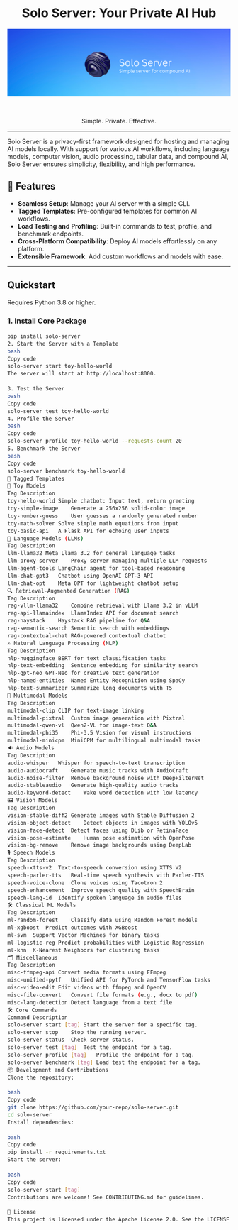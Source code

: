 <div align='center'>

# Solo Server: Your Private AI Hub  

<img alt="Lightning" src="assets/SoloServerBanner.png" width="800px" style="max-width: 100%;">

&nbsp;

Simple. Private. Effective.    
</div>

---

Solo Server is a privacy-first framework designed for hosting and managing AI models locally. With support for various AI workflows, including language models, computer vision, audio processing, tabular data, and compound AI, Solo Server ensures simplicity, flexibility, and high performance.

## 🚀 Features

- **Seamless Setup**: Manage your AI server with a simple CLI.
- **Tagged Templates**: Pre-configured templates for common AI workflows.
- **Load Testing and Profiling**: Built-in commands to test, profile, and benchmark endpoints.
- **Cross-Platform Compatibility**: Deploy AI models effortlessly on any platform.
- **Extensible Framework**: Add custom workflows and models with ease.

---

## Quickstart

Requires Python 3.8 or higher.

### 1. Install Core Package
```bash
pip install solo-server
2. Start the Server with a Template
bash
Copy code
solo-server start toy-hello-world
The server will start at http://localhost:8000.

3. Test the Server
bash
Copy code
solo-server test toy-hello-world
4. Profile the Server
bash
Copy code
solo-server profile toy-hello-world --requests-count 20
5. Benchmark the Server
bash
Copy code
solo-server benchmark toy-hello-world
🎯 Tagged Templates
🔧 Toy Models
Tag	Description
toy-hello-world	Simple chatbot: Input text, return greeting
toy-simple-image	Generate a 256x256 solid-color image
toy-number-guess	User guesses a randomly generated number
toy-math-solver	Solve simple math equations from input
toy-basic-api	A Flask API for echoing user inputs
🧠 Language Models (LLMs)
Tag	Description
llm-llama32	Meta Llama 3.2 for general language tasks
llm-proxy-server	Proxy server managing multiple LLM requests
llm-agent-tools	LangChain agent for tool-based reasoning
llm-chat-gpt3	Chatbot using OpenAI GPT-3 API
llm-chat-opt	Meta OPT for lightweight chatbot setup
🔍 Retrieval-Augmented Generation (RAG)
Tag	Description
rag-vllm-llama32	Combine retrieval with Llama 3.2 in vLLM
rag-api-llamaindex	LlamaIndex API for document search
rag-haystack	Haystack RAG pipeline for Q&A
rag-semantic-search	Semantic search with embeddings
rag-contextual-chat	RAG-powered contextual chatbot
✍️ Natural Language Processing (NLP)
Tag	Description
nlp-huggingface	BERT for text classification tasks
nlp-text-embedding	Sentence embedding for similarity search
nlp-gpt-neo	GPT-Neo for creative text generation
nlp-named-entities	Named Entity Recognition using SpaCy
nlp-text-summarizer	Summarize long documents with T5
🎨 Multimodal Models
Tag	Description
multimodal-clip	CLIP for text-image linking
multimodal-pixtral	Custom image generation with Pixtral
multimodal-qwen-vl	Qwen2-VL for image-text Q&A
multimodal-phi35	Phi-3.5 Vision for visual instructions
multimodal-minicpm	MiniCPM for multilingual multimodal tasks
🔉 Audio Models
Tag	Description
audio-whisper	Whisper for speech-to-text transcription
audio-audiocraft	Generate music tracks with AudioCraft
audio-noise-filter	Remove background noise with DeepFilterNet
audio-stableaudio	Generate high-quality audio tracks
audio-keyword-detect	Wake word detection with low latency
🖼 Vision Models
Tag	Description
vision-stable-diff2	Generate images with Stable Diffusion 2
vision-object-detect	Detect objects in images with YOLOv5
vision-face-detect	Detect faces using DLib or RetinaFace
vision-pose-estimate	Human pose estimation with OpenPose
vision-bg-remove	Remove image backgrounds using DeepLab
🎙 Speech Models
Tag	Description
speech-xtts-v2	Text-to-speech conversion using XTTS V2
speech-parler-tts	Real-time speech synthesis with Parler-TTS
speech-voice-clone	Clone voices using Tacotron 2
speech-enhancement	Improve speech quality with SpeechBrain
speech-lang-id	Identify spoken language in audio files
🛠 Classical ML Models
Tag	Description
ml-random-forest	Classify data using Random Forest models
ml-xgboost	Predict outcomes with XGBoost
ml-svm	Support Vector Machines for binary tasks
ml-logistic-reg	Predict probabilities with Logistic Regression
ml-knn	K-Nearest Neighbors for clustering tasks
🗂 Miscellaneous
Tag	Description
misc-ffmpeg-api	Convert media formats using FFmpeg
misc-unified-pytf	Unified API for PyTorch and TensorFlow tasks
misc-video-edit	Edit videos with ffmpeg and OpenCV
misc-file-convert	Convert file formats (e.g., docx to pdf)
misc-lang-detection	Detect language from a text file
🛠 Core Commands
Command	Description
solo-server start [tag]	Start the server for a specific tag.
solo-server stop	Stop the running server.
solo-server status	Check server status.
solo-server test [tag]	Test the endpoint for a tag.
solo-server profile [tag]	Profile the endpoint for a tag.
solo-server benchmark [tag]	Load test the endpoint for a tag.
📦 Development and Contributions
Clone the repository:

bash
Copy code
git clone https://github.com/your-repo/solo-server.git
cd solo-server
Install dependencies:

bash
Copy code
pip install -r requirements.txt
Start the server:

bash
Copy code
solo-server start [tag]
Contributions are welcome! See CONTRIBUTING.md for guidelines.

📜 License
This project is licensed under the Apache License 2.0. See the LICENSE file for details.